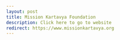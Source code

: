 ```yaml
---
layout: post
title: Mission Kartavya Foundation 
description: Click here to go to website
redirect: https://www.missionkartavya.org
---
```


